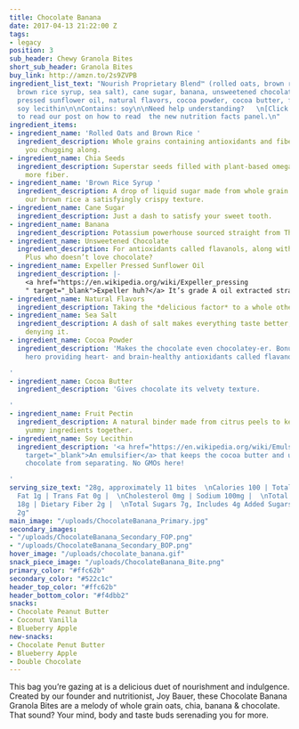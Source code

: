 ```yaml
---
title: Chocolate Banana
date: 2017-04-13 21:22:00 Z
tags:
- legacy
position: 3
sub_header: Chewy Granola Bites
short_sub_header: Granola Bites
buy_link: http://amzn.to/2s9ZVPB
ingredient_list_text: "Nourish Proprietary Blend™ (rolled oats, brown rice, chia seeds,
  brown rice syrup, sea salt), cane sugar, banana, unsweetened chocolate, expeller
  pressed sunflower oil, natural flavors, cocoa powder, cocoa butter, fruit pectin,
  soy lecithin\n\nContains: soy\n\nNeed help understanding?   \n[Click Here](/posts/decoding-the-nutrition-facts-panel)
  to read our post on how to read  the new nutrition facts panel.\n"
ingredient_items:
- ingredient_name: 'Rolled Oats and Brown Rice '
  ingredient_description: Whole grains containing antioxidants and fiber that keep
    you chugging along.
- ingredient_name: Chia Seeds
  ingredient_description: Superstar seeds filled with plant-based omega-3 fats and
    more fiber.
- ingredient_name: 'Brown Rice Syrup '
  ingredient_description: A drop of liquid sugar made from whole grain rice, giving
    our brown rice a satisfyingly crispy texture.
- ingredient_name: Cane Sugar
  ingredient_description: Just a dash to satisfy your sweet tooth.
- ingredient_name: Banana
  ingredient_description: Potassium powerhouse sourced straight from Thailand.
- ingredient_name: Unsweetened Chocolate
  ingredient_description: For antioxidants called flavanols, along with some fiber.
    Plus who doesn’t love chocolate?
- ingredient_name: Expeller Pressed Sunflower Oil
  ingredient_description: |-
    <a href="https://en.wikipedia.org/wiki/Expeller_pressing
    " target="_blank">Expeller huh?</a> It’s grade A oil extracted straight from sunflower seeds without using chemicals.
- ingredient_name: Natural Flavors
  ingredient_description: Taking the *delicious factor* to a whole other level.
- ingredient_name: Sea Salt
  ingredient_description: A dash of salt makes everything taste better, there’s no
    denying it.
- ingredient_name: Cocoa Powder
  ingredient_description: 'Makes the chocolate even chocolatey-er. Bonus: it’s a health
    hero providing heart- and brain-healthy antioxidants called flavanols.

'
- ingredient_name: Cocoa Butter
  ingredient_description: 'Gives chocolate its velvety texture.

'
- ingredient_name: Fruit Pectin
  ingredient_description: A natural binder made from citrus peels to keep all our
    yummy ingredients together.
- ingredient_name: Soy Lecithin
  ingredient_description: '<a href="https://en.wikipedia.org/wiki/Emulsion#Emulsifiers"
    target="_blank">An emulsifier</a> that keeps the cocoa butter and unsweetened
    chocolate from separating. No GMOs here!

'
serving_size_text: "28g, approximately 11 bites  \nCalories 100 | Total Fat 3g |  \nSaturated
  Fat 1g | Trans Fat 0g |  \nCholesterol 0mg | Sodium 100mg |  \nTotal Carbohydrate
  18g | Dietary Fiber 2g |  \nTotal Sugars 7g, Includes 4g Added Sugars |  \nProtein
  2g"
main_image: "/uploads/ChocolateBanana_Primary.jpg"
secondary_images:
- "/uploads/ChocolateBanana_Secondary_FOP.png"
- "/uploads/ChocolateBanana_Secondary_BOP.png"
hover_image: "/uploads/chocolate_banana.gif"
snack_piece_image: "/uploads/ChocolateBanana_Bite.png"
primary_color: "#ffc62b"
secondary_color: "#522c1c"
header_top_color: "#ffc62b"
header_bottom_color: "#f4dbb2"
snacks:
- Chocolate Peanut Butter
- Coconut Vanilla
- Blueberry Apple
new-snacks:
- Chocolate Penut Butter
- Blueberry Apple
- Double Chocolate
---
```


This bag you’re gazing at is a delicious duet of nourishment and indulgence. Created by our founder and nutritionist, Joy Bauer, these Chocolate Banana Granola Bites are a melody of whole grain oats, chia, banana & chocolate. That sound? Your mind, body and taste buds serenading you for more.